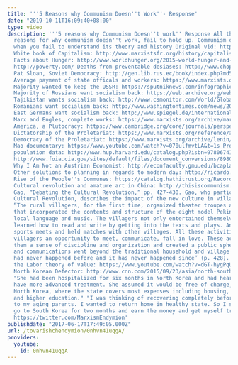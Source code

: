 ```yaml
---
title: '''5 Reasons why Communism Doesn''t Work''- Response'
date: "2019-10-11T16:09:40+08:00"
type: video
description: '''5 reasons why Communism Doesn''t work'' Response All the supposed
  reasons for why communism doesn''t work, fail to hold up. Communism doesn''t work
  when you fail to understand its theory and history Original vid: https://www.youtube.com/watch?v=FR_kcZX6mvo&t=19s
  White book of Capitalism: http://www.marxistsfr.org/history/capitalism/white-book-capitalism/index.htm
  Facts about Hunger: http://www.worldhunger.org/2015-world-hunger-and-poverty-facts-and-statistics/
  http://poverty.com/ Deaths from preventable desiases: http://www.chop.edu/centers-programs/vaccine-education-center/global-immunization/diseases-and-vaccines-world-view
  Pat Sloan, Soviet Democracy: http://gen.lib.rus.ec/book/index.php?md5=c22e40075143d321a449a15690f82720
  Average payment of state officals and workers: https://www.marxists.org/history/etol/newspape/fi/vol06/no06/soviet.htm
  Majority wanted to keep the USSR: https://sputniknews.com/infographics/20110313162959645/
  Majority of Russians want socialism back: https://web.archive.org/web/20140223044330/http://www.systemiccapital.com/60-percent-of-russians-want-communism-back/
  Tajikistan wants socialism back: http://www.csmonitor.com/World/Global-News/2010/0527/Tajikistan-pines-for-old-Soviet-Union-strength
  Romanians want socialism back: http://www.washingtontimes.com/news/2012/aug/30/struggling-romanians-yearn-for-communism/
  East Germans want socialism back: http://www.spiegel.de/international/germany/homesick-for-a-dictatorship-majority-of-eastern-germans-feel-life-better-under-communism-a-634122.html
  Marx and Engles, complete works: https://www.marxists.org/archive/marx/works/date/
  America, a Plutocracy: https://www.cambridge.org/core/journals/perspectives-on-politics/article/testing-theories-of-american-politics-elites-interest-groups-and-average-citizens/62327F513959D0A304D4893B382B992B
  Dictatorship of the Proletariat: https://www.marxists.org/reference/archive/stalin/works/1924/foundations-leninism/ch04.htm
  Democracy of the Proletariat: https://www.marxists.org/archive/lenin/works/1917/staterev/ch04.htm
  Mao documentary: https://www.youtube.com/watch?v=070ulfmvtLA&t=1s Problems with
  population data: http://www.hup.harvard.edu/catalog.php?isbn=9780674184510 CIA report:
  http://www.foia.cia.gov/sites/default/files/document_conversions/89801/DOC_0001098211.pdf%20http://www.foia.cia.gov/sites/default/files/document_conversions/89801/DOC_0001098211.pdf%20http://www.foia.cia.gov/sites/default/files/document_conversions/89801/DOC_0001098211.pdf
  Why I Am Not an Austrian Economist: http://econfaculty.gmu.edu/bcaplan/whyaust.htm
  Other solutions to planning in regards to modern day: http://ricardo.ecn.wfu.edu/~cottrell/socialism_book/new_socialism.pdf
  Rise of the People''s Communes: https://catalog.hathitrust.org/Record/001351892
  Cultural revolution and amature art in China: http://thisiscommunism.org/pdf/CultRev.pdf
  Gao, “Debating the Cultural Revolution,” pp. 427-430. Gao, who participated in the
  Cultural Revolution, describes the impact of the new culture in villages like his:
  “The rural villagers, for the first time, organized theater troupes and put on performances
  that incorporated the contents and structure of the eight model Peking operas with
  local language and music. The villagers not only entertained themselves but also
  learned how to read and write by getting into the texts and plays. And they organized
  sports meets and held matches with other villages. All these activities gave the
  villagers an opportunity to meet, communicate, fall in love. These activities gave
  them a sense of discipline and organization and created a public sphere where meetings
  and communications went beyond the traditional household and village clans. This
  had never happened before and it has never happened since” (p. 428). Learn about
  the Labor theory of value: https://www.youtube.com/watch?v=dGT-hygPqUM&list=PL3F695D99C91FC6F7
  North Korean Defector: http://www.cnn.com/2015/09/23/asia/north-south-korea-defector-family/index.html
  "She had been hospitalized for six months in North Korea and had heard China may
  have more advanced treatment. She assumed it would be free of charge, as it is in
  North Korea, where the state covers most expenses including housing, healthcare,
  and higher education." "I was thinking of recovering completely before returning
  to my aging parents. I wanted to return home in healthy state. So I said I will
  go to South Korea for two months and earn the money and get myself treated." Twitter:
  https://twitter.com/MarxismEndymion'
publishdate: "2017-06-17T17:49:05.000Z"
url: /tovarishchendymion/0nhvn41uqgA/
providers:
  youtube:
    id: 0nhvn41uqgA
---
```

